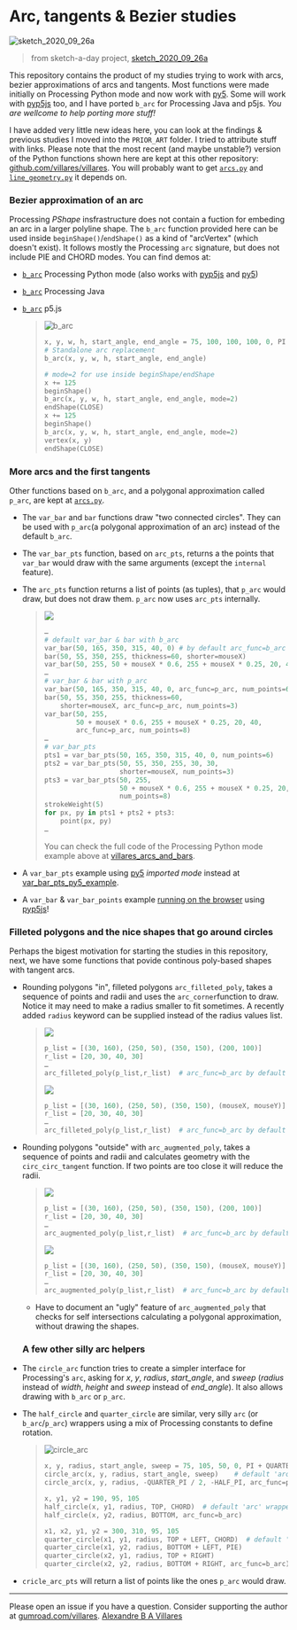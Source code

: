 # Arc, tangents & Bezier studies

![sketch_2020_09_26a](https://raw.githubusercontent.com/villares/sketch-a-day/main/2020/sketch_2020_09_26a/sketch_2020_09_26a.gif)

> from sketch-a-day project, [sketch_2020_09_26a](https://github.com/villares/sketch-a-day/tree/main/2020/sketch_2020_09_26a)

This repository contains the product of my studies trying to work with arcs, bezier approximations of arcs and tangents. Most functions were made initially on Processing Python mode and now work with [py5](http://py5.ixora.io). Some will work with [pyp5js](berinhard.github.io/pyp5js/) too, and I have ported `b_arc` for Processing Java and p5js. *You are wellcome to help porting more stuff!*

I have added very little new ideas here, you can look at the findings & previous studies I moved into the `PRIOR_ART` folder. I tried to attribute stuff with links. Please note that the most recent (and maybe unstable?) version of the Python functions shown here are kept at this other repository: [github.com/villares/villares](https://github.com/villares/villares). You will probably want to get [`arcs.py`](https://github.com/villares/villares/blob/main/arcs.py) and [`line_geometry.py`](https://github.com/villares/villares/blob/main/line_geometry.py) it depends on.

### Bezier approximation of an arc

Processing *PShape* insfrastructure does not contain a fuction for embeding an arc in a larger polyline shape. The `b_arc` function provided here can be used inside `beginShape()`/`endShape()` as a kind of "arcVertex" (which doesn't exist). It follows mostly the Processing `arc` signature, but does not include PIE and CHORD modes. You can find demos at:

- [`b_arc`](/villares_bezier_arc_aproximation/villares_bezier_arc_aproximation.pyde) Processing Python mode (also works with [pyp5js](https://berinhard.github.io/pyp5js) and [py5](http://py5.pixora.io))

- [`b_arc`](/villares_bezier_arc_aproximation_java/villares_bezier_arc_aproximation_java.pde) Processing Java 

- [`b_arc`](/villares_bezier_arc_aproximation_p5js/villares_bezier_arc_aproximation_p5js.js) p5.js
  
  > ![b_arc](villares_bezier_arc_aproximation/b_arc.png)
  > 
  > ```python
  > x, y, w, h, start_angle, end_angle = 75, 100, 100, 100, 0, PI + QUARTER_PI
  > # Standalone arc replacement
  > b_arc(x, y, w, h, start_angle, end_angle)
  > 
  > # mode=2 for use inside beginShape/endShape
  > x += 125
  > beginShape()
  > b_arc(x, y, w, h, start_angle, end_angle, mode=2) 
  > endShape(CLOSE)
  > x += 125
  > beginShape()
  > b_arc(x, y, w, h, start_angle, end_angle, mode=2)
  > vertex(x, y)
  > endShape(CLOSE)
  > ```

### More arcs and the first tangents

Other functions based on `b_arc`, and a polygonal approximation called `p_arc`, are kept at [`arcs.py`](https://raw.githubusercontent.com/villares/villares/main/arcs.py).

- The `var_bar` and `bar` functions draw "two connected circles". They can be used with `p_arc`(a polygonal approximation of an arc) instead of the default `b_arc`. 

- The `var_bar_pts` function, based on `arc_pts`, returns a the points that `var_bar` would draw with the same arguments (except the `internal` feature). 

- The `arc_pts` function returns a list of points (as tuples), that `p_arc` would draw, but does not draw them. `p_arc` now uses `arc_pts` internally.

  > ![](villares_arcs_and_bars/villares_arcs_and_bars2.gif)
  > 
  > ```python
  > …
  > # default var_bar & bar with b_arc
  > var_bar(50, 165, 350, 315, 40, 0) # by default arc_func=b_arc
  > bar(50, 55, 350, 255, thickness=60, shorter=mouseX)
  > var_bar(50, 255, 50 + mouseX * 0.6, 255 + mouseX * 0.25, 20, 40)
  > … 
  > # var_bar & bar with p_arc
  > var_bar(50, 165, 350, 315, 40, 0, arc_func=p_arc, num_points=6)
  > bar(50, 55, 350, 255, thickness=60,
  >     shorter=mouseX, arc_func=p_arc, num_points=3)
  > var_bar(50, 255,
  >         50 + mouseX * 0.6, 255 + mouseX * 0.25, 20, 40,
  >         arc_func=p_arc, num_points=8)
  > … 
  > # var_bar_pts
  > pts1 = var_bar_pts(50, 165, 350, 315, 40, 0, num_points=6)
  > pts2 = var_bar_pts(50, 55, 350, 255, 30, 30,
  >                    shorter=mouseX, num_points=3)
  > pts3 = var_bar_pts(50, 255,
  >                    50 + mouseX * 0.6, 255 + mouseX * 0.25, 20, 40,
  >                    num_points=8)
  > strokeWeight(5)
  > for px, py in pts1 + pts2 + pts3:
  >     point(px, py)
  > …
  > ```
  > You can check the full code of the Processing Python mode example above at [villares_arcs_and_bars](villares_arcs_and_bars).

- A  `var_bar_pts` example using [py5](https://py5.ixora.io) *imported mode* instead at [var_bar_pts_py5_example](var_bar_pts_py5_example).
- A  `var_bar` & `var_bar_points` example [running on the browser](https://abav.lugaralgum.com/arc_tangents_and_bezier_studies/var_bar_pts_pyp5js_example/) using [pyp5js](https://berinhard.github.io/pyp5js)!

### Filleted polygons and the nice shapes that go around circles

Perhaps the bigest motivation for starting the studies in this repository, next, we have some functions that povide continous poly-based shapes with tangent arcs. 

- Rounding polygons "in", filleted polygons `arc_filleted_poly`, takes a sequence of points and radii and uses the `arc_corner`function to draw. Notice it may need to make a radius smaller to fit sometimes. A recently added `radius` keyword can be supplied instead of the radius values list.
  
  > ![](villares_filleted_and_arc_augmented_polys/arc_filleted_poly.png)
  > 
  > ```python
  > p_list = [(30, 160), (250, 50), (350, 150), (200, 100)]
  > r_list = [20, 30, 40, 30]
  > …
  > arc_filleted_poly(p_list,r_list)  # arc_func=b_arc by default
  > ```
  > 
  > ![](villares_filleted_and_arc_augmented_polys/arc_filleted_poly.gif)
  > 
  > ```python
  > p_list = [(30, 160), (250, 50), (350, 150), (mouseX, mouseY)]
  > r_list = [20, 30, 40, 30]
  > …
  > arc_filleted_poly(p_list,r_list)  # arc_func=b_arc by default
  > ```

- Rounding polygons "outside" with `arc_augmented_poly`, takes a sequence of points and radii and calculates geometry with the `circ_circ_tangent` function. If two points are too close it will reduce the radii.
  
  > ![](villares_filleted_and_arc_augmented_polys/arc_augmented_poly.png)
  > 
  > ```python
  > p_list = [(30, 160), (250, 50), (350, 150), (200, 100)]
  > r_list = [20, 30, 40, 30]
  > …
  > arc_augmented_poly(p_list,r_list)  # arc_func=b_arc by default
  > ```
  > 
  > ![](villares_filleted_and_arc_augmented_polys/arc_augmented_poly.gif)
  > 
  > ```python
  > p_list = [(30, 160), (250, 50), (350, 150), (mouseX, mouseY)]
  > r_list = [20, 30, 40, 30]
  > …
  > arc_augmented_poly(p_list,r_list)  # arc_func=b_arc by default
  > ```
  
  - Have to document an "ugly" feature of `arc_augmented_poly` that checks for self intersections calculating a polygonal approximation, without drawing the shapes.
  
  ### A few other silly arc helpers

- The `circle_arc` function tries to create a simpler interface for Processing's `arc`, asking for *x*, *y*, *radius*, *start_angle*, and *sweep* (*radius* instead of *width*, *height* and *sweep* instead of *end_angle*). It also allows drawing with `b_arc` or `p_arc`.
- The `half_circle` and `quarter_circle` are similar, very silly `arc` (or `b_arc`/`p_arc`) wrappers using a mix of Processing constants to define rotation.
  
  > ![circle_arc](villares_bezier_arc_aproximation/circle_arc.png)
  > 
  > ```python
  > x, y, radius, start_angle, sweep = 75, 105, 50, 0, PI + QUARTER_PI
  > circle_arc(x, y, radius, start_angle, sweep)    # default 'arc' wrapper mode
  > circle_arc(x, y, radius, -QUARTER_PI / 2, -HALF_PI, arc_func=p_arc, num_points=4)
  > 
  > x, y1, y2 = 190, 95, 105
  > half_circle(x, y1, radius, TOP, CHORD)  # default 'arc' wrapper mode
  > half_circle(x, y2, radius, BOTTOM, arc_func=b_arc)
  > 
  > x1, x2, y1, y2 = 300, 310, 95, 105
  > quarter_circle(x1, y1, radius, TOP + LEFT, CHORD)  # default 'arc' wrapper mode
  > quarter_circle(x1, y2, radius, BOTTOM + LEFT, PIE)
  > quarter_circle(x2, y1, radius, TOP + RIGHT)
  > quarter_circle(x2, y2, radius, BOTTOM + RIGHT, arc_func=b_arc)
  > ```

- `cricle_arc_pts` will return a list of points like the ones `p_arc` would draw.

----

Please open an issue if you have a question. Consider supporting the author at [gumroad.com/villares](https://gumroad.com/villares).
[Alexandre B A Villares](https://abav.lugaralgum.com)
